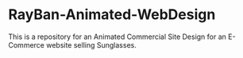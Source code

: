 # RayBan-Animated-WebDesign
This is a repository for an Animated Commercial Site Design for an E-Commerce website selling Sunglasses.
